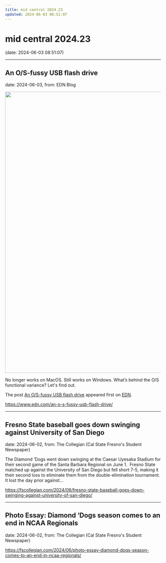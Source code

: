 ```yaml
---
title: mid central 2024.23
updated: 2024-06-03 08:51:07
---
```


# mid central 2024.23

(date: 2024-06-03 08:51:07)

---

## An O/S-fussy USB flash drive

date: 2024-06-03, from: EDN Blog

<img width="1400" height="907" src="https://www.edn.com/wp-content/uploads/bottom-cover_off.jpg?fit=1400%2C907" class="webfeedsFeaturedVisual wp-post-image" alt="" style="display: block; margin-bottom: 5px; clear:both;max-width: 100%;" link_thumbnail="" decoding="async" fetchpriority="high" srcset="https://www.edn.com/wp-content/uploads/bottom-cover_off.jpg?w=1400 1400w, https://www.edn.com/wp-content/uploads/bottom-cover_off.jpg?w=300 300w, https://www.edn.com/wp-content/uploads/bottom-cover_off.jpg?w=768 768w, https://www.edn.com/wp-content/uploads/bottom-cover_off.jpg?w=1024 1024w" sizes="(max-width: 1400px) 100vw, 1400px" /><p>No longer works on MacOS. Still works on Windows. What’s behind the O/S functional variance? Let's find out.</p>
<p>The post <a href="https://www.edn.com/an-o-s-fussy-usb-flash-drive/" data-wpel-link="internal">An O/S-fussy USB flash drive</a> appeared first on <a href="https://www.edn.com" data-wpel-link="internal">EDN</a>.</p>
 

<https://www.edn.com/an-o-s-fussy-usb-flash-drive/>

---

## Fresno State baseball goes down swinging against University of San Diego

date: 2024-06-02, from: The Collegian (Cal State Fresno's Student Newspaper)

The Diamond ‘Dogs went down swinging at the Caesar Uyesaka Stadium for their second game of the Santa Barbara Regional on June 1.  Fresno State matched up against the University of San Diego but fell short 7-5, making it their second loss to eliminate them from the double-elimination tournament. It lost the day prior against... 

<https://fscollegian.com/2024/06/fresno-state-baseball-goes-down-swinging-against-university-of-san-diego/>

---

## Photo Essay: Diamond ‘Dogs season comes to an end in NCAA Regionals

date: 2024-06-02, from: The Collegian (Cal State Fresno's Student Newspaper)

 

<https://fscollegian.com/2024/06/photo-essay-diamond-dogs-season-comes-to-an-end-in-ncaa-regionals/>

